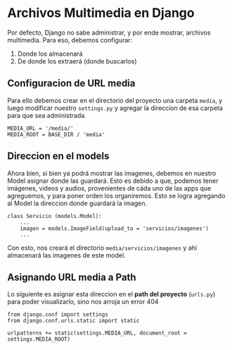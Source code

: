 # Archivos Multimedia en Django
Por defecto, Django no sabe administrar, y por ende mostrar, archivos multimedia. Para eso, debemos configurar:
1. Donde los almacenará
2. De donde los extraerá (donde buscarlos)

## Configuracion de URL media
Para ello debemos crear en el directorio del proyecto una carpeta `media`, y luego modificar nuestro `settings.py` y agregar la direccion de esa carpeta para que sea administrada.
```
MEDIA_URL = '/media/'
MEDIA_ROOT = BASE_DIR / 'media'
```
## Direccion en el models
Ahora bien, si bien ya podrá mostrar las imagenes, debemos en nuestro Model asignar donde las guardará. Esto es debido a que, podemos tener imágenes, videos y audios, provenientes de cáda uno de las apps que agreguemos, y para poner orden los organiremos. Esto se logra agregando al Model la direccion donde guardará la imagen.
```
class Servicio (models.Model):
	...
	imagen = models.ImageField(upload_to = 'servicios/imagenes')
	...
```
Con esto, nos creará el directorio `media/servicios/imagenes` y ahi almacenará las imagenes de este model.

## Asignando URL media a Path
Lo siguiente es asignar esta direccion en el **path del proyecto** (`urls.py`) para poder visualizarlo, sino nos arroja un error 404
```
from django.conf import settings
from django.conf.urls.static import static

urlpatterns += static(settings.MEDIA_URL, document_root = settings.MEDIA_ROOT)
```